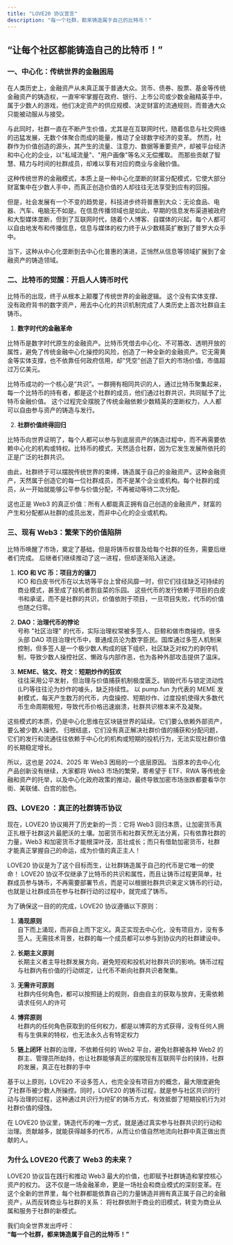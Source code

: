 ```yaml
---
title: "LOVE20 协议宣言"
description: "每一个社群，都来铸造属于自己的比特币！"
---
```


## “让每个社区都能铸造自己的比特币！”

### 一、中心化：传统世界的金融困局

在人类历史上，金融资产从未真正属于普通大众。货币、债券、股票、基金等传统金融资产的铸造权，一直牢牢掌握在政府、银行、上市公司或少数金融精英手中，属于少数人的游戏，他们决定资产的供应规模、决定财富的流通规则，而普通大众只能被动服从与接受。

与此同时，社群一直在不断产生价值，尤其是在互联网时代，随着信息与社交网络的迅猛发展，无数个体聚合而成的能量，推动了全球数字经济的变革。 然而，社群作为价值创造的源头，其产生的流量、注意力、数据等重要资产，却被平台经济和中心化的企业，以"私域流量"、"用户画像"等名义无偿攫取。 而那些贡献了智慧、精力与时间的社群成员，却难以享有对应的商业与金融价值。

这种传统世界的金融模式，本质上是一种中心化垄断的财富分配模式，它使大部分财富集中在少数人手中，而真正创造价值的人却往往无法享受到应有的回报。

但是，社会发展有一个不变的趋势是，科技进步终将普惠到大众：无论食品、电器、汽车、电脑无不如是。在信息传播领域也是如此，早期的信息发布渠道被政府和大型媒体垄断，但到了互联网时代，随着个人博客、自媒体的兴起，每个人都可以自由地发布和传播信息，信息与媒体的权力终于从少数精英扩散到了普罗大众手中。

当下，这种从中心化垄断到去中心化普惠的演进，正悄然从信息等领域扩展到了金融资产的铸造领域。

### 二、比特币的觉醒：开启人人铸币时代

比特币的出现，终于从根本上颠覆了传统世界的金融逻辑。
这个没有实体支撑、没有政府背书的数字资产，用去中心化的共识机制完成了人类历史上首次社群自主铸币。

1. **数字时代的金融革命**

比特币是数字时代原生的金融资产。比特币凭借去中心化、不可篡改、透明开放的属性，避免了传统金融中心化操控的风险，创造了一种全新的金融资产。它无需黄金等实体支撑，也不依靠任何政府信用，却"凭空"创造了巨大的市场价值，市值超过万亿美元。

比特币成功的一个核心是“共识”。一群拥有相同共识的人，通过比特币聚集起来，每一个比特币的持有者，都是这个社群的成员，他们通过社群共识，共同赋予了比特币金融价值。 这个过程完全摆脱了传统金融依赖少数精英的垄断权力，人人都可以自由参与资产的铸造与发行。

2. **社群价值终得回归**

比特币向世界证明了，每个人都可以参与到底层资产的铸造过程中，而不再需要依赖中心化的机构或特权。比特币的模式，天然适合社群，因为它发生发展所依托的正是广泛的社群共识。

由此，社群终于可以摆脱传统世界的束缚，铸造属于自己的金融资产。这种金融资产，天然属于创造它的每一位社群成员，而不是某个企业或机构。每个社群的成员，从一开始就能够公平参与价值分配，不再被动等待二次分配。

这也正是 Web3 的真正价值：所有人都能真正拥有自己创造的金融资产，财富的产生和分配都从社群的成员出发，而非中心化的企业或机构。

### 三、现有 Web3：繁荣下的价值陷阱

比特币唤醒了市场，奠定了基础，但是将铸币权普及给每个社群的任务，需要后继者们完成。 后继者们继续推动了这一进程，但却逐渐陷入迷途。

1. **ICO 和 VC 币：项目方的镰刀**  
   ICO 和白皮书代币在以太坊等平台上曾经风靡一时，但它们往往缺乏可持续的商业模式，甚至成了投机者割韭菜的乐园。 这些代币的发行依赖于项目的白皮书和承诺，而不是社群的共识，价值依附于项目，一旦项目失败，代币的价值也随之归零。

2. **DAO：治理代币的悖论**  
   号称 "社区治理" 的代币，实际治理权常被多签人、巨鲸和做市商操控。很多头部 DAO 项目治理代币中，普通成员沦为数字臣民。国库通过多签人机制来控制，但多签人是一个极少数人构成的链下组织，社区缺乏对权力的剥夺机制，导致少数人操控社区、懒政与内部作恶，也为各种外部攻击提供了温床。

3. **MEME、铭文、符文：短期炒作的狂欢**  
   往往采用公平发射，但治理与价值捕获机制极度匮乏。销毁代币与锁定流动性(LP)等往往沦为炒作的噱头，缺乏持续性。 以 pump.fun 为代表的 MEME 发射模式，每天产生数万的代币，内盘操控、短期炒作、过度投机使得大多数代币生命周期极短，导致代币价格迅速崩溃，社群共识根本来不及凝聚。

这些模式的本质，仍是中心化思维在区块链世界的延续。它们要么依赖外部资产，要么被少数人操控。
归根结底，它们没有真正解决社群价值的捕获和分配问题，它们的发行和流通往往依赖于中心化的机构或短期的投机行为，无法实现社群价值的长期稳定增长。

所以，这也是 2024、2025 年 Web3 困局的一个底层原因。 当原本的去中心化产品创新没有继续，大家都将 Web3 市场的繁荣，寄希望于 ETF、RWA 等传统金融和资产的托举，以及中心化政府政策的推动，最终导致加密市场涨跌都要看华尔街、美联储、白宫的脸色。

### 四、LOVE20 ：真正的社群铸币协议

现在，LOVE20 协议揭开了历史新的一页：它将 Web3 回归本质，让加密货币真正扎根于社群这片最肥沃的土壤。加密货币和社群天然无法分离，只有依靠社群的力量，Web3 和加密货币才能根深叶茂，茁壮成长；而只有借助加密货币，社群才能真正掌握自己的命运，成为价值的真正主人！

LOVE20 协议是为了这个目标而生，让社群铸造属于自己的代币是它唯一的使命！
LOVE20 协议不仅继承了比特币的共识和属性，而且让铸币过程更简单，社群成员参与铸币，不再需要部署节点，而是可以根据社群共识来定义铸币的行动，也就是让社群成员在参与社群行动的过程中，就完成了铸币。

为了确保这一目的的完成，LOVE20 协议遵循以下原则：

1. **涌现原则**  
   自下而上涌现，而非自上而下定义。真正实现去中心化，没有项目方，没有多签人。无需技术背景，社群的每一个成员都可以参与到协议内的社群建设中。

2. **长期主义原则**  
   长期主义者主导社群发展方向，避免短视和投机对社群共识的影响。铸币过程与社群内有价值的行动绑定，让代币不断向社群共识者聚集。

3. **无需许可原则**  
   社群内任何角色，都可以按照链上的规则，自由自主的获取与放弃，无需依赖请求任何人的许可

4. **博弈原则**  
   社群内的任何角色获取到的任何权力，都是以博弈的方式获得，没有任何人拥有与生俱来的特权，也无法永久占有特定权力

5. **链上闭环**
   社群的治理，不依赖任何的 Web2 平台，避免社群被各种 Web2 的群主、管理员所劫持，也让社群能够真正的摆脱现有互联网平台的挟持，社群的发展，真正在社群的手中

基于以上原则，LOVE20 不设多签人，也完全没有项目方的概念，最大限度避免了社群币被少数人所操控。同时，LOVE20 的铸币过程，就是参与社区共识的行动与治理的过程，这种通过共识行为挖矿的铸币方式，有效抵御了短期投机行为对社群价值的侵蚀。

在 LOVE20 协议里，铸造代币的唯一方式，就是通过真实参与社群共识的行动和治理。贡献越多，就能获得越多的代币，从而让价值自然地流向社群中真正做出贡献的人。

### 为什么 LOVE20 代表了 Web3 的未来？

LOVE20 协议旨在践行和推动 Web3 最大的价值，也即赋予社群铸造和掌控核心资产的权力。 这不仅是一场金融革命，更是一场社会和商业模式的深刻变革。在这个全新的世界里，每个社群都能依靠自己的力量铸造并拥有真正属于自己的金融资产，从而反转商业与社群的关系： 将社群依附于商业的旧模式，转变为商业从属和服务于社群的新模式。

我们向全世界发出呼吁：  
**“每一个社群，都来铸造属于自己的比特币！”**
